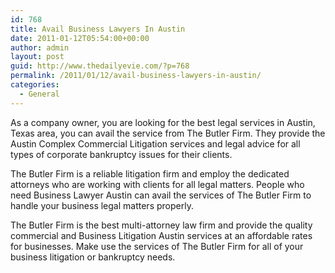 ```yaml
---
id: 768
title: Avail Business Lawyers In Austin
date: 2011-01-12T05:54:00+00:00
author: admin
layout: post
guid: http://www.thedailyevie.com/?p=768
permalink: /2011/01/12/avail-business-lawyers-in-austin/
categories:
  - General
---
```

As a company owner, you are looking for the best legal services in Austin, Texas area, you can avail the service from The Butler Firm. They provide the Austin Complex Commercial Litigation services and legal advice for all types of corporate bankruptcy issues for their clients.

The Butler Firm is a reliable litigation firm and employ the dedicated attorneys who are working with clients for all legal matters. People who need Business Lawyer Austin can avail the services of The Butler Firm to handle your business legal matters properly.

The Butler Firm is the best multi-attorney law firm and provide the quality commercial and Business Litigation Austin services at an affordable rates for businesses. Make use the services of The Butler Firm for all of your business litigation or bankruptcy needs.